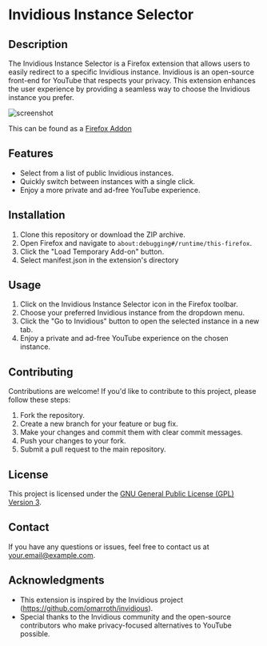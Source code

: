# Invidious Instance Selector

## Description

The Invidious Instance Selector is a Firefox extension that allows users to easily redirect to a specific Invidious instance. Invidious is an open-source front-end for YouTube that respects your privacy. This extension enhances the user experience by providing a seamless way to choose the Invidious instance you prefer.

![screenshot](./docs//demo.gif)

This can be found as a [Firefox Addon](https://addons.mozilla.org/en-US/firefox/addon/invidious-redirection/) 

## Features

- Select from a list of public Invidious instances.
- Quickly switch between instances with a single click.
- Enjoy a more private and ad-free YouTube experience.

## Installation

1. Clone this repository or download the ZIP archive.
2. Open Firefox and navigate to `about:debugging#/runtime/this-firefox`.
3. Click the "Load Temporary Add-on" button.
4. Select manifest.json in the extension's directory

## Usage

1. Click on the Invidious Instance Selector icon in the Firefox toolbar.
2. Choose your preferred Invidious instance from the dropdown menu.
3. Click the "Go to Invidious" button to open the selected instance in a new tab.
4. Enjoy a private and ad-free YouTube experience on the chosen instance.

## Contributing

Contributions are welcome! If you'd like to contribute to this project, please follow these steps:

1. Fork the repository.
2. Create a new branch for your feature or bug fix.
3. Make your changes and commit them with clear commit messages.
4. Push your changes to your fork.
5. Submit a pull request to the main repository.

## License

This project is licensed under the [GNU General Public License (GPL) Version 3](LICENSE.txt).

## Contact

If you have any questions or issues, feel free to contact us at [your.email@example.com](mailto:your.email@example.com).

## Acknowledgments

- This extension is inspired by the Invidious project (https://github.com/omarroth/invidious).
- Special thanks to the Invidious community and the open-source contributors who make privacy-focused alternatives to YouTube possible.


